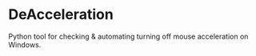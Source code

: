 # DeAcceleration
Python tool for checking &amp; automating turning off mouse acceleration on Windows.
